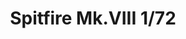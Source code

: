 ---
title: "Spitfire Mk.VIII 1/72"
price: 1900 
desc: "PROFIPACK, Spitfire Mk.VIII 1/72, razmera: 1/72"
img_path: "/assets/img/70128.jpg"
brand: EDUARD
available: false
special_offer: false
new: false
soon: false
cat: "Plasticne-Makete"
subcat: "PM-EDUARD"
subsubcat: ""
sifra: "70128"
---